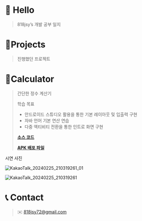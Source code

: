# 👋 Hello

> 818jsy’s 개발 공부 일지
> 

# 📝Projects

> 진행했던 프로젝트
> 

# 🧮Calculator

> 간단한 정수 계산기
> 
> 
> 
> 학습 목표  
> 
> - 안드로이드 스튜디오 활용을 통한 기본 레이아웃 및 입출력 구현
> - 자바 언어 기본 연산 연습
> - 다중 액티비티 전환을 통한 인트로 화면 구현
> 
> **[소스 코드](https://github.com/818jsy/Calculator)**
> 
> **[APK 배포 파일](https://github.com/818jsy/818jsy.github.io/releases/tag/practice)**
> 

시연 사진

![KakaoTalk_20240225_210319261_01](https://github.com/818jsy/818jsy.github.io/assets/130274090/1420fe36-ec77-4ed9-b402-62b021bfa487)

![KakaoTalk_20240225_210319261](https://github.com/818jsy/818jsy.github.io/assets/130274090/075b2daf-e659-4e64-85de-113b7390be22)

# 📞 Contact

> ✉️ 818jsy72@gmail.com
>

